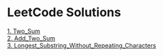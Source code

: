 # LeetCode Solutions

[1. Two_Sum](Two_Sum/README.md)  
[2. Add_Two_Sum](Add_Two_Sum/README.md)  
[3. Longest_Substring_Without_Repeating_Characters](Longest_Substring_Without_Repeating_Characters/README.md)  